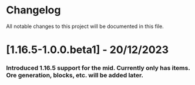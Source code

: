 # Changelog

All notable changes to this project will be documented in this file.

# [1.16.5-1.0.0.beta1] - 20/12/2023

### Introduced 1.16.5 support for the mid. Currently only has items. Ore generation, blocks, etc. will be added later.